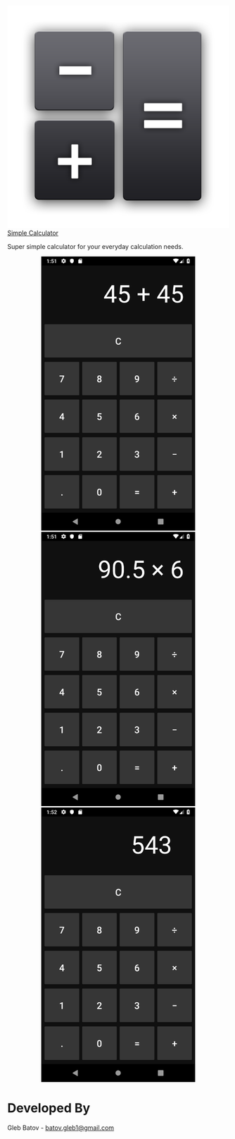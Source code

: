 ![SimpleCalculator][2]
[Simple Calculator][1]

Super simple calculator for your everyday calculation needs.

<p align="center">
  <img src="https://github.com/glebbatov/SimpleCalculator/blob/master/1.png" width="350">
  <img src="https://github.com/glebbatov/SimpleCalculator/blob/master/2.png" width="350">
  <img src="https://github.com/glebbatov/SimpleCalculator/blob/master/3.png" width="350">
</p>

# Developed By
Gleb Batov - batov.gleb1@gmail.com

 [1]: https://play.google.com/store/apps/details?id=com.glebbatovsimplecalculator.SimpleCalculator
 [2]: https://github.com/glebbatov/SimpleCalculator/blob/master/iconNew.png?=w124
